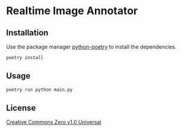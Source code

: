 # Realtime Image Annotator


## Installation

Use the package manager [python-poetry](https://python-poetry.org/) to install the dependencies.

```bash
poetry install
```

## Usage

```bash
poetry run python main.py

```


## License
[Creative Commons Zero v1.0 Universal](https://github.com/prakashsellathurai/realtime-image-annotator/blob/main/LICENSE)
